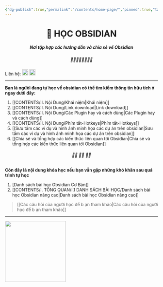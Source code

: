 ```yaml
---
{"dg-publish":true,"permalink":"/contents/home-page/","pinned":true,"tags":["gardenEntry"],"noteIcon":2}
---
```



# <center> 📝  **HỌC OBSIDIAN**   </center>
##### <center>Nơi tập hợp các hướng dẫn và chia sẻ về Obsidian</center>

##### <center> 🌱🌱🌱🌱🌱🌱🌱🌱</center>

Liên hệ:  [<img src="https://i.imgur.com/oMz9dgC.png" width="20">](https://www.facebook.com/hahtd3) [<img  src="https://i.imgur.com/f1EQ36e.png" width="20">](https://zalo.me/979988473)

----

**Bạn là ngừời đang tự học về obsidian có thể tìm kiếm thông tin hữu tích ở ngay dưới đây:**

1. [[CONTENTS/II. Nội Dung/Khái niệm\|Khái niệm]]
2. [[CONTENTS/II. Nội Dung/Link download\|Link download]]
3. [[CONTENTS/II. Nội Dung/Các Plugin hay và cách dùng\|Các Plugin hay và cách dùng]]
4. [[CONTENTS/II. Nội Dung/Phím tắt-Hotkeys\|Phím tắt-Hotkeys]]
5. [[Sưu tầm các ví dụ và hình ảnh minh họa các dự án trên obsidian\|Sưu tầm các ví dụ và hình ảnh minh họa các dự án trên obsidian]]
6. [[Chia sẻ và tổng hợp các kiến thức liên quan tới Obsidian\|Chia sẻ và tổng hợp các kiến thức liên quan tới Obsidian]]

######  <center> 🌱🌱 🌱🌱 🌱🌱</center>
**Còn đây là nội dung khóa học nếu bạn vẫn gặp những khó khăn sau quá trình tự học**

1. [Danh sách bài học  Obsidian Cơ Bản]]
2. [[CONTENTS/I. TỔNG QUAN/I.1 DANH SÁCH BÀI HỌC/Danh sách bài học Obsidian nâng cao\|Danh sách bài học Obsidian nâng cao]]

>[[Các câu hỏi của người học để b ạn tham khảo\|Các câu hỏi của người học để b ạn tham khảo]]

---

[<img style="float:left" src="https://i.imgur.com/mZgYZhw.png" width="200">](https://forms.gle/WY9mCZpkDueCo66y9)



